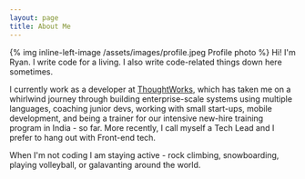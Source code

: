 ```yaml
---
layout: page
title: About Me
---
```



{% img inline-left-image /assets/images/profile.jpeg Profile photo %} Hi! I'm Ryan. I write code for a living. I also write code-related things down here sometimes.

I currently work as a developer at [ThoughtWorks](https://www.thoughtworks.com), which has taken me on a whirlwind journey through building enterprise-scale systems using multiple languages, coaching junior devs, working with small start-ups, mobile development, and being a trainer for our intensive new-hire training program in India - so far. More recently, I call myself a Tech Lead and I prefer to hang out with Front-end tech.

When I'm not coding I am staying active - rock climbing, snowboarding, playing volleyball, or galavanting around the world.
